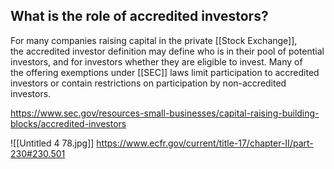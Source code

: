 ## What is the role of accredited investors?

For many companies raising capital in the private [[Stock Exchange]], the accredited investor definition may define who is in their pool of potential investors, and for investors whether they are eligible to invest. Many of the offering exemptions under [[SEC]] laws limit participation to accredited investors or contain restrictions on participation by non-accredited investors.


https://www.sec.gov/resources-small-businesses/capital-raising-building-blocks/accredited-investors


![[Untitled 4 78.jpg]]
https://www.ecfr.gov/current/title-17/chapter-II/part-230#230.501